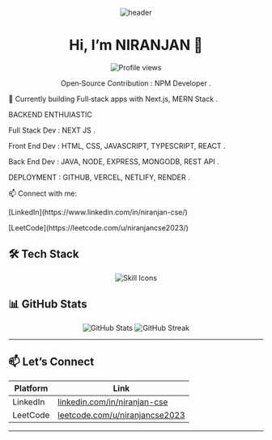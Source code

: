 <p align="center">
  <img src="https://capsule-render.vercel.app/api?text=Hola%20Amigo's!👋&animation=fadeIn&type=waving&color=gradient&height=120" alt="header"/>
</p>

<h1 align="center">Hi, I’m NIRANJAN 👋</h1>

<p align="center">
  <img src="https://komarev.com/ghpvc/?username=niranjan20rc&style=flat-square&color=blue" alt="Profile views"/>
</p>

<p align="center">
  Open‑Source Contribution :  NPM  Developer .
</p>

🔭 Currently building Full‑stack apps with Next.js, MERN Stack .  
<p>
BACKEND ENTHUIASTIC
</p> 
<p>
Full Stack Dev : NEXT JS .
</p>
<p>
 Front End Dev  : HTML, CSS, JAVASCRIPT, TYPESCRIPT, REACT .
</p>
<p>
 Back End Dev   : JAVA, NODE, EXPRESS, MONGODB, REST API .
</p>
 <p>
DEPLOYMENT      : GITHUB, VERCEL, NETLIFY, RENDER .
<p>  
📫 Connect with me:<p>[LinkedIn](https://www.linkedin.com/in/niranjan-cse/)</p>
<p>[LeetCode](https://leetcode.com/u/niranjancse2023/)</p>


## 🛠️ Tech Stack

<p align="center">
  <img src="https://skillicons.dev/icons?i=java,html,css,js,ts,react,nodejs,express,mongodb,nextjs,reactnative,netlify,vercel&theme=light" alt="Skill Icons"/>
</p>

## 📊 GitHub Stats

<p align="center">
  <img src="https://github-readme-stats.vercel.app/api?username=niranjan20rc&show_icons=true&theme=radical" alt="GitHub Stats"/>
  <img src="https://github-readme-streak-stats.herokuapp.com/?user=niranjan20rc&theme=radical" alt="GitHub Streak"/>
</p>

---

## 📫 Let’s Connect

| Platform    | Link |
|-------------|------|
| LinkedIn    | [linkedin.com/in/niranjan-cse](https://www.linkedin.com/in/niranjan-cse/) |
| LeetCode    | [leetcode.com/u/niranjancse2023](https://leetcode.com/u/niranjancse2023/) |


---

